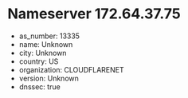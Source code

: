 # Nameserver 172.64.37.75

* as_number: 13335
* name: Unknown
* city: Unknown
* country: US
* organization: CLOUDFLARENET
* version: Unknown
* dnssec: true
